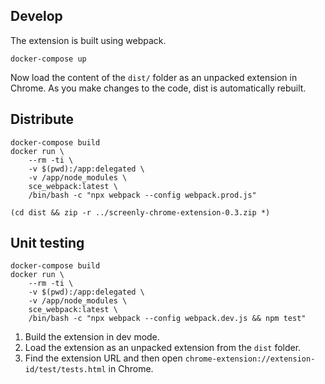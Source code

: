 Develop
-------

The extension is built using webpack.

```
docker-compose up
```

Now load the content of the `dist/` folder as an unpacked extension in Chrome. As you make changes to the code, dist is automatically rebuilt.

Distribute
----------

```
docker-compose build
docker run \
    --rm -ti \
    -v $(pwd):/app:delegated \
    -v /app/node_modules \
    sce_webpack:latest \
    /bin/bash -c "npx webpack --config webpack.prod.js"

(cd dist && zip -r ../screenly-chrome-extension-0.3.zip *)
```

Unit testing
------------

```
docker-compose build
docker run \
    --rm -ti \
    -v $(pwd):/app:delegated \
    -v /app/node_modules \
    sce_webpack:latest \
    /bin/bash -c "npx webpack --config webpack.dev.js && npm test"

```

1. Build the extension in dev mode.
2. Load the extension as an unpacked extension from the `dist` folder.
3. Find the extension URL and then open `chrome-extension://extension-id/test/tests.html` in Chrome.